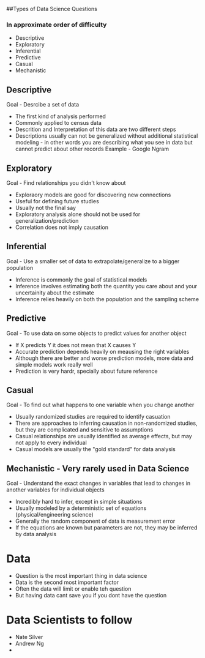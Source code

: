 ##Types of Data Science Questions
### In approximate order of difficulty
* Descriptive
* Exploratory
* Inferential
* Predictive
* Casual
* Mechanistic

## Descriptive
Goal - Desrcibe a set of data
* The first kind of analysis performed
* Commonly applied to census data
* Descrition and Interpretation of this data are two different steps
* Descriptions usually can not be generalized without additional statistical modeling - 
  in other words you are describing what you see in data but cannot predict about other records
Example - Google Ngram

## Exploratory
Goal - Find relationships you didn't know about
* Exploraory models are good for discovering new connections
* Useful for defining future studies
* Usually not the final say
* Exploratory analysis alone should not be used for generalization/prediction
* Correlation does not imply causation

## Inferential
Goal - Use a smaller set of data to extrapolate/generalize to a bigger population
* Inference is commonly the goal of statistical models
* Inference involves estimating both the quantity you care about and your uncertainity about the estimate
* Inference relies heavily on both the population and the sampling scheme

## Predictive
Goal - To use data on some objects to predict values for another object
* If X predicts Y it does not mean that X causes Y
* Accurate prediction depends heavily on meausing the right variables
* Although there are better and worse prediction models, more data and simple models work really well
* Prediction is very hardr, specially about future reference

## Casual
Goal - To find out what happens to one variable when you change another
* Usually randomized studies are required to identify casuation
* There are approaches to inferring causation in non-randomized studies, but they are complicated and sensitive to assumptions
* Casual relationships are usually identified as average effects, but may not apply to every individual
* Casual models are usually the "gold standard" for data analysis

## Mechanistic  - Very rarely used in Data Science
Goal - Understand the exact changes in variables that lead to changes in another variables for individual objects
* Incredibly hard to infer, except in simple situations
* Usually modeled by a deterministic set of equations (physical/engineering science)
* Generally the random component of data is measurement error
* If the equations are known but parameters are not, they may be inferred by data analysis

# Data
* Question is the most important thing in data science
* Data is the second most important factor
* Often the data will limit or enable teh question
* But having data cant save you if you dont have the question


# Data Scientists to follow
* Nate Silver
* Andrew Ng
* 



